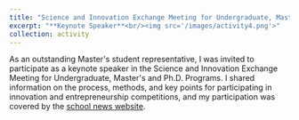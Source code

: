 ```yaml
---
title: "Science and Innovation Exchange Meeting for Undergraduate, Master's and Ph.D. Programs"
excerpt: "**Keynote Speaker**<br/><img src='/images/activity4.png'>"
collection: activity
---
```


As an outstanding Master's student representative, I was invited to participate as a keynote speaker in the Science and Innovation Exchange Meeting for Undergraduate, Master\'s and Ph.D. Programs. I shared information on the process, methods, and key points for participating in innovation and entrepreneurship competitions, and my participation was covered by the [school news website](http://news.hust.edu.cn/info/1004/50729.htm).
